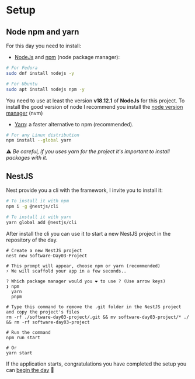 # Setup 

## Node npm and yarn

For this day you need to install:

- [NodeJs](https://github.com/nodejs/node) and [npm](https://www.npmjs.com/) (node package manager):

```bash
# For Fedora
sudo dnf install nodejs -y

# For Ubuntu
sudo apt install nodejs npm -y
```

You need to use at least the version **v18.12.1** of **NodeJs** for this project. To install the good version of node I recommend you install the [node version manager](https://github.com/nvm-sh/nvm) (nvm)


- [Yarn](https://yarnpkg.com/): a faster alternative to npm (recommended).

```bash
# For any Linux distribution
npm install --global yarn
```

⚠️ *Be careful, if you uses yarn for the project it's important to install packages with it.*


## NestJS

Nest provide you a cli with the framework, I invite you to install it:

```bash
# To install it with npm
npm i -g @nestjs/cli

# To install it with yarn
yarn global add @nestjs/cli
```

After install the cli you can use it to start a new NestJS project in the repository of the day.

```shell
# Create a new NestJS project
nest new Software-Day03-Project

# This prompt will appear, choose npm or yarn (recommended)
⚡ We will scaffold your app in a few seconds..

? Which package manager would you ❤️ to use ? (Use arrow keys)
❯ npm
  yarn
  pnpm

# Type this command to remove the .git folder in the NestJS project and copy the project's files 
rm -rf ./software-day03-project/.git && mv software-day03-project/* ./ && rm -rf software-day03-project

# Run the command
npm run start

# Or
yarn start
```
If the application starts, congratulations you have completed the setup you can [begin the day](./README.md) 🎉